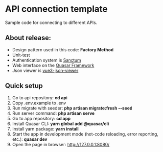 # API connection template

Sample code for connecting to different APIs.

## About release:

- Design pattern used in this code: **Factory Method**
- Unit-test
- Authentication system is [Sanctum](https://laravel.com/docs/9.x/sanctum)
- Web interface on the [Quasar Framework](https://quasar.dev/)
- Json viewer is [vue3-json-viewer](https://github.com/qiuquanwu/vue3-json-viewer)

## Quick setup

1. Go to api repository: **cd api**
2. Copy .env.example to .env
3. Run migrate with seeder: **php artisan migrate:fresh --seed**
4. Run server command: **php artisan serve**
5. Go to app repository: **cd app**
6. Install Quasar CLI: **yarn global add @quasar/cli**
7. Install yarn package: **yarn install**
8. Start the app in development mode (hot-code reloading, error reporting, etc.): **quasar dev**
9. Open the page in browser: http://127.0.0.1:8080/